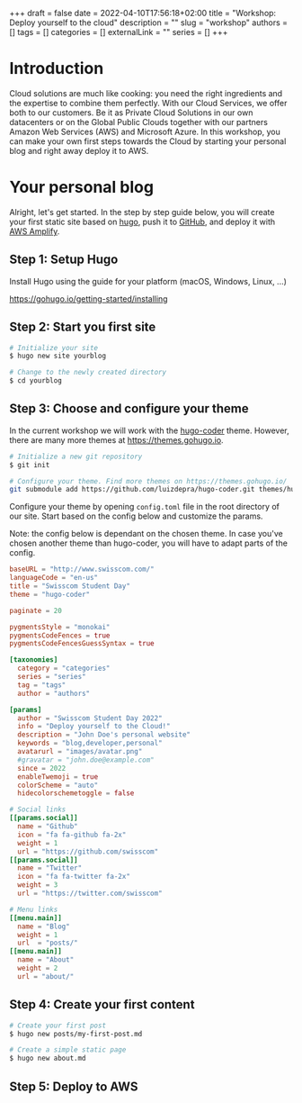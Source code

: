 +++ 
draft = false
date = 2022-04-10T17:56:18+02:00
title = "Workshop: Deploy yourself to the cloud"
description = ""
slug = "workshop"
authors = []
tags = []
categories = []
externalLink = ""
series = []
+++

# Introduction

Cloud solutions are much like cooking: you need the right ingredients and the expertise to combine them perfectly. With our Cloud Services, we offer both to our customers. Be it as Private Cloud Solutions in our own datacenters or on the Global Public Clouds together with our partners Amazon Web Services (AWS) and Microsoft Azure. In this workshop, you can make your own first steps towards the Cloud by starting your personal blog and right away deploy it to AWS.

# Your personal blog
Alright, let's get started. In the step by step guide below, you will create your first static site based on [hugo](https://gohugo.io/), push it to [GitHub](https://github.com/), and deploy it with [AWS Amplify](https://aws.amazon.com/amplify/).

## Step 1: Setup Hugo

Install Hugo using the guide for your platform (macOS, Windows, Linux, ...)

https://gohugo.io/getting-started/installing


## Step 2: Start you first site
```bash
# Initialize your site
$ hugo new site yourblog

# Change to the newly created directory
$ cd yourblog
```

## Step 3: Choose and configure your theme
In the current workshop we will work with the [hugo-coder](https://github.com/luizdepra/hugo-coder) theme.
However, there are many more themes at https://themes.gohugo.io.
```bash
# Initialize a new git repository
$ git init

# Configure your theme. Find more themes on https://themes.gohugo.io/
git submodule add https://github.com/luizdepra/hugo-coder.git themes/hugo-coder
```

Configure your theme by opening `config.toml` file in the root directory of our site.
Start based on the config below and customize the params.

Note: the config below is dependant on the chosen theme. In case you've chosen another theme than hugo-coder, you will have to adapt parts of the config.

```toml
baseURL = "http://www.swisscom.com/"
languageCode = "en-us"
title = "Swisscom Student Day"
theme = "hugo-coder"

paginate = 20

pygmentsStyle = "monokai"
pygmentsCodeFences = true
pygmentsCodeFencesGuessSyntax = true

[taxonomies]
  category = "categories"
  series = "series"
  tag = "tags"
  author = "authors"

[params]
  author = "Swisscom Student Day 2022"
  info = "Deploy yourself to the Cloud!"
  description = "John Doe's personal website"
  keywords = "blog,developer,personal"
  avatarurl = "images/avatar.png"
  #gravatar = "john.doe@example.com"
  since = 2022
  enableTwemoji = true
  colorScheme = "auto"
  hidecolorschemetoggle = false

# Social links
[[params.social]]
  name = "Github"
  icon = "fa fa-github fa-2x"
  weight = 1
  url = "https://github.com/swisscom"
[[params.social]]
  name = "Twitter"
  icon = "fa fa-twitter fa-2x"
  weight = 3
  url = "https://twitter.com/swisscom"

# Menu links
[[menu.main]]
  name = "Blog"
  weight = 1
  url  = "posts/"
[[menu.main]]
  name = "About"
  weight = 2
  url = "about/"

```

## Step 4: Create your first content

```bash
# Create your first post
$ hugo new posts/my-first-post.md

# Create a simple static page 
$ hugo new about.md

```



## Step 5: Deploy to AWS

